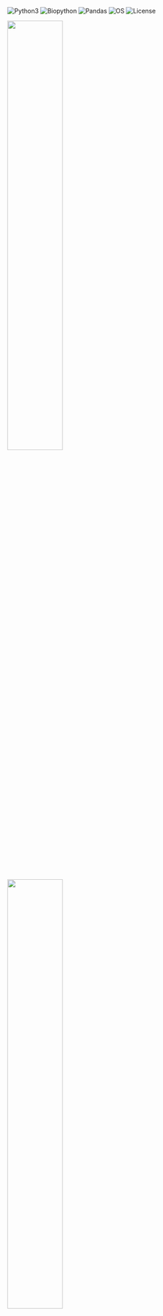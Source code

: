 ![Python3](https://img.shields.io/badge/Language-Python3-steelblue)
![Biopython](https://img.shields.io/badge/Dependecy-Biopython-steelblue)
![Pandas](https://img.shields.io/badge/Dependecy-Pandas-steelblue)
![OS](https://img.shields.io/badge/OS-_Windows_|_Mac_|_Linux-steelblue)
![License](https://img.shields.io/badge/License-MIT-steelblue)

<img src="https://github.com/iliapopov17/dstu/blob/main/imgs/DSTU%20logo%20light%20theme.png#gh-light-mode-only" width = 50%/>
<img src="https://github.com/iliapopov17/dstu/blob/main/imgs/DSTU%20logo%20dark%20theme.png#gh-dark-mode-only" width = 50%/>

> Detailed Sequences for Trees Unblemished (DSTU) simplifies phylogenetic tree creation in microbiology and virology by facilitating sequence downloads from NCBI GenBank using accession numbers. It also reinstates organism names in trees constructed with IQ-TREE, retrieves host information about microorganisms, and prepares annotation datasets for further visualization in iTOL.

## Table of contents

- [Features](#features)
- [Installation](#installation)
- [Usage Guide](#usage-guide)
- [Contributing](#contributing)
- [Contact](#contact)

|The Good 😎|The Bad 😒|The Ugly 🚮|
|--------|-------|--------|
|<img src="https://github.com/iliapopov17/Detailed-Sequences-for-Trees-Unblemished/blob/main/imgs/second%20tree.jpg" width="100%">|<img src="https://github.com/iliapopov17/Detailed-Sequences-for-Trees-Unblemished/blob/main/imgs/third%20tree.jpg" width="100%">|<img src="https://github.com/iliapopov17/Detailed-Sequences-for-Trees-Unblemished/blob/main/imgs/first%20tree.jpg" width="100%">|

DSTU allows easy and simple annotation of phylogenetic trees. See the examples above:
- The best tree contains information about the hosts from which the virus was isolated and the full names of the viruses.
- The so-so tree contains the same information, but is colour annotated with randomly generated colours.
- The worst tree contains only accession numbers on its leaves.

## Features
### Sequence Downloading
- Facilitates the retrieval of sequences from NCBI GenBank using specified accession numbers.
### Organism Name Reintegration
- Enhances IQ-TREE constructed trees by replacing accession numbers with the corresponding organism names for clarity and context.
### Host Information Retrieval
- Gathers host data for each microorganism, including the host's taxonomic order.
### Annotation Dataset Preparation for iTOL
- Utilizes the collected host information to prepare detailed annotation datasets, optimizing visualization in iTOL.

## Installation

> I plan to finish all the features of this tool and publish it to `conda` oneday!

```bash
git clone git@github.com:iliapopov17/dstu.git && cd dstu
```

```bash
pip install -r requirements.txt
```

## Usage Guide
- Demonstrational python notebook is available in `demo.ipynb` file
- Demonstrational data is available in `demo_data` folder

Demonstrational data is based on the recent paper about identifying novel hantavirus in bats

### Import module

**_Input_**

```python
from DSTU import *
```

This function has no sense regarding DSTU tool. It will be used to demonstrate file contents.

To use DSTU user must have `accession numbers.txt` file. It must look like this:

**_Input_**

```python
! head -5 demo_data/accession_numbers.txt
```

**_Output_**

```
NC_034519
NC_055636
NC_005225
NC_038939
NC_038529
```

### Example of using the `get_sequences` function

**_Input_**

1. email
2. input txt file with the list of accession numbers
3. output file

```python
get_sequences('iljapopov17@gmail.com', 'demo_data/accession_numbers.txt', 'genbank_sequences')
```

**_Output_**

```
Downloaded: NC_034519
Downloaded: NC_055636
Downloaded: NC_005225
Downloaded: NC_038939
Downloaded: NC_038529
Downloaded: NC_034467
Downloaded: NC_034553
Downloaded: NC_003468
Downloaded: NC_034515
Downloaded: NC_038299
Downloaded: NC_077671
Downloaded: NC_034403
Downloaded: NC_038695
Downloaded: NC_034556
Downloaded: LC553715
Downloaded: NC_005238
Downloaded: NC_005235
Downloaded: NC_034517
Downloaded: NC_006435
Downloaded: NC_005222
Downloaded: NC_055147
Downloaded: NC_034560
Downloaded: NC_034485
Downloaded: NC_034407
Downloaded: NC_034399
Downloaded: NC_034402
Downloaded: MG663536
Downloaded: NC_038515
Downloaded: NC_078262
Downloaded: NC_055632
Downloaded: NC_034401
Downloaded: OR684449
Downloaded: FJ593498
Downloaded: KX512433
Downloaded: NC_078485
Downloaded: KX779126
Downloaded: NC_034564
Downloaded: NC_010707
Downloaded: NC_055170
All downloads completed.
```

### What's next? Tree construction.

Below used tree is based on demonstrational data. Tree construction is made in `tree_construction.ipynb` notebook.<br>
The most important file is `demo_data/tree_ufb.treefile`. Upload it to iTOL for visualization.

<img src="https://github.com/iliapopov17/Detailed-Sequences-for-Trees-Unblemished/blob/main/imgs/Reference%20tree.jpg" width="75%">

_Figure 1. Reference tree from the original paper_

<img src="https://github.com/iliapopov17/Detailed-Sequences-for-Trees-Unblemished/blob/main/imgs/first%20tree.jpg" width="75%">

_Figure 2. Naked phylogenetic tree_

This tree is naked.<br>
There is no:<br>
1. Annotation of the organisms name. There are only accession numbers that cannot say anything.
2. The tree demonstrates phylogenetic relationships between different viruses. But there is no information about host organisms of that viruses.

It is worth mentioning that the trees are literally identical. (Bootstrap values are even better in my variant).

### Example of returning organisms names to the tree with `get_organisms` function

**_Input_**

1. email
2. input txt file with the list of accession numbers
3. output file

```python
get_organisms('iljapopov17@gmail.com', 'demo_data/accession_numbers.txt', 'demo_data/accession_organism.txt')
```

**_Output_**

```
The request has been fulfilled.
File saved to demo_data/accession_organism.txt
```

**_Input_**

```python
! head -5 demo_data/accession_organism.txt
```

**_Output_**

```
NC_034519.1 Orthohantavirus khabarovskense
NC_055636.1 Orthohantavirus tatenalense
NC_005225.1 Orthohantavirus puumalaense
NC_038939.1 Orthohantavirus prospectense
NC_038529.1 Eothenomys miletus hantavirus LX309
```

**_Input_**

1. input txt file with the list of accession numbers and organisms names
2. input tree file
3. output modified tree

```python
update_tree('demo_data/accession_organism.txt', 'demo_data/tree_ufb.treefile', 'demo_data/modified_tree.treefile')
```

**_Output_**

```
The request has been fulfilled.
File saved to demo_data/accession_organism.txt
```

**_Input_**

```python
! head demo_data/tree_ufb.treefile
```

**_Output_**

```
(FJ593498.1:0.1240225441,KX512433.1:0.1580233515,((((((KX779126.1:0.1801341369,NC_034564.1:0.1518834757)100:0.2690724126,NC_010707.1:0.4026159852)100:0.5357342048,NC_055170.1:3.2821188681)96:0.1993926731,(((((((LC553715.1:0.2424396410,NC_034556.1:0.2425091493)100:0.1540926638,NC_005238.1:0.2987153355)100:0.0815585291,((NC_005222.1:0.1745023294,NC_006435.1:0.1329576555)100:0.2619343862,(NC_005235.1:0.3091225291,NC_034517.1:0.3426538757)100:0.0890215926)59:0.0409665566)100:0.2464858691,NC_055147.1:0.5009202874)69:0.0579848758,((NC_034399.1:0.4574934455,NC_034407.1:0.4201827666)100:0.2133110745,(NC_034485.1:0.3554924125,NC_034560.1:0.3958031671)100:0.1134597575)100:0.0983251229)88:0.0539862361,NC_034402.1:0.6194957047)100:0.2179091508,(((((NC_003468.2:0.3220309131,NC_034553.1:0.3217768427)100:0.0967750566,(NC_034515.1:0.3420020277,NC_038299.1:0.3578938480)78:0.0604905717)100:0.0681808060,(NC_034403.1:0.4057149461,NC_077671.1:0.3295415521)96:0.0808310506)100:0.1515347499,NC_038695.1:0.6146030315)75:0.0529123693,(((NC_005225.1:0.3178994625,(NC_034519.1:0.2903408237,NC_055636.1:0.2951103060)96:0.0707049689)100:0.1162566928,NC_038939.1:0.4860686808)100:0.0974816090,(NC_034467.1:0.3408088379,NC_038529.1:0.3214413064)100:0.1876647016)100:0.0906674433)100:0.3112288106)100:0.2995543026)97:0.1136359007,NC_078485.1:1.2137610889)49:0.0697049196,(((MG663536.1:0.4927348232,NC_038515.1:0.3837609395)94:0.0895431598,NC_078262.1:0.4767046102)100:0.2182159381,((NC_034401.1:0.5482148765,NC_055632.1:0.5333969980)100:0.2727779310,OR684449.1:0.6549294470)90:0.1135643862)55:0.0661132415)100:0.9075896851);
```

Usual treefile contains only accession numbers. They cannot say anything.

**_Input_**

```python
! head demo_data/modified_tree.treefile
```

**_Output_**

```
(FJ593498.1 Nova virus:0.1240225441,KX512433.1 Nova virus:0.1580233515,((((((KX779126.1 Imjin virus:0.1801341369,NC_034564.1 Imjin virus:0.1518834757)100:0.2690724126,NC_010707.1 Thottapalayam virus:0.4026159852)100:0.5357342048,NC_055170.1 Hainan oriental leaf-toed gecko hantavirus:3.2821188681)96:0.1993926731,(((((((LC553715.1 Orthohantavirus thailandense:0.2424396410,NC_034556.1 Anjozorobe virus:0.2425091493)100:0.1540926638,NC_005238.1 Orthohantavirus seoulense:0.2987153355)100:0.0815585291,((NC_005222.1 Orthohantavirus hantanense:0.1745023294,NC_006435.1 Hantavirus Z10:0.1329576555)100:0.2619343862,(NC_005235.1 Orthohantavirus dobravaense:0.3091225291,NC_034517.1 Orthohantavirus sangassouense:0.3426538757)100:0.0890215926)59:0.0409665566)100:0.2464858691,NC_055147.1 Tigray virus:0.5009202874)69:0.0579848758,((NC_034399.1 Jeju virus:0.4574934455,NC_034407.1 Bowe virus:0.4201827666)100:0.2133110745,(NC_034485.1 Orthohantavirus caobangense:0.3554924125,NC_034560.1 Kenkeme virus:0.3958031671)100:0.1134597575)100:0.0983251229)88:0.0539862361,NC_034402.1 Bruges virus:0.6194957047)100:0.2179091508,(((((NC_003468.2 Orthohantavirus andesense:0.3220309131,NC_034553.1 Maporal virus:0.3217768427)100:0.0967750566,(NC_034515.1 Orthohantavirus delgaditoense:0.3420020277,NC_038299.1 Orthohantavirus bayoui:0.3578938480)78:0.0604905717)100:0.0681808060,(NC_034403.1 Orthohantavirus montanoense:0.4057149461,NC_077671.1 Orthohantavirus sinnombreense:0.3295415521)96:0.0808310506)100:0.1515347499,NC_038695.1 Rockport virus:0.6146030315)75:0.0529123693,(((NC_005225.1 Orthohantavirus puumalaense:0.3178994625,(NC_034519.1 Orthohantavirus khabarovskense:0.2903408237,NC_055636.1 Orthohantavirus tatenalense:0.2951103060)96:0.0707049689)100:0.1162566928,NC_038939.1 Orthohantavirus prospectense:0.4860686808)100:0.0974816090,(NC_034467.1 Fugong virus:0.3408088379,NC_038529.1 Eothenomys miletus hantavirus LX309:0.3214413064)100:0.1876647016)100:0.0906674433)100:0.3112288106)100:0.2995543026)97:0.1136359007,NC_078485.1 Lena virus:1.2137610889)49:0.0697049196,(((MG663536.1 Dakrong virus:0.4927348232,NC_038515.1 Laibin virus:0.3837609395)94:0.0895431598,NC_078262.1 Xuan son virus:0.4767046102)100:0.2182159381,((NC_034401.1 Quezon virus:0.5482148765,NC_055632.1 Orthohantavirus robinaense:0.5333969980)100:0.2727779310,OR684449.1 Buritiense virus:0.6549294470)90:0.1135643862)55:0.0661132415)100:0.9075896851);
```

Modified treefile contains accession numbers and organisms names. It makes more sense.

### Example of fetching hosts info with `get_hosts` function

**_Input_**

1. email
2. input txt file with the list of accession numbers
3. output file

```python
get_hosts('iljapopov17@gmail.com', 'demo_data/accession_numbers.txt', 'demo_data/accession_host.txt')
```

**_Output_**

```
The request has been fulfilled.
File saved to demo_data/accession_host.txt
```

**_Input_**

```python
! head -5 demo_data/accession_host.txt
```

**_Output_**

```
NC_034519.1 Microtus maximowiczii
NC_055636.1 Microtus agrestis
NC_005225.1 ND
NC_038939.1 Microtus pennsylvanicus
NC_038529.1 Eothenomys miletus
```

**_Input_**

1. email
2. input txt file with the list of accession numbers and hosts
3. output file

```python
get_hosts_orders('iljapopov17@gmail.com', 'demo_data/accession_host.txt', 'demo_data/accession_order.txt')
```

**_Output_**

```
The request has been fulfilled.
Please do not forget to edit the file manually.
The query to NCBI database from this function is pretty difficult.
Sometimes this function prints:
"Error - HTTP Error 400: Bad Request" in case of bad connection or
"Note - False record" in case there is no record about the host organism.
```

**_Input_**

```python
! head -5 demo_data/accession_order.txt
```

**_Output_**

```
NC_034519.1	Rodentia
NC_055636.1	Rodentia
NC_005225.1	ND
NC_038939.1	Rodentia
NC_038529.1	Rodentia
```

### Example of preparing info for iTOL

**_Input_**

```python
unique_orders = get_unique_orders("demo_data/accession_order.txt")
print(unique_orders)
```

**_Output_**

```
['Rodentia', 'ND', 'Eulipotyphla', 'Chiroptera', 'Squamata']
```

**_Input_**

```python
color_map = set_color_map("demo_data/accession_order.txt")
print(color_map)
```

Interactive window will open and will ask to set HEX codes for each unique order

**_Output_**

```
{'Rodentia': '#0ca20c', 'ND': '#ffffff', 'Eulipotyphla': '#0078ff', 'Chiroptera': '#000000', 'Squamata': '#ffa500'}
```

### Example of creating annotation dataset for iTOL

#### Using the manually adjusted color map

**_Input_**

1. input txt file with the list of accession numbers and organisms names
2. input txt file with the list of accession numbers and taxonomic order of microorganism host
3. output file
4. manually created color map

```python
# Example usage:
# To use with a user-defined color map:
get_itol_dataset("demo_data/accession_organism.txt", "demo_data/accession_order.txt", "demo_data/dataset_for_iTOL.txt", color_map)
```

**_Output_**

```
Colors were set by the user.
The request has been fulfilled.
```

**_Input_**

```python
! head -5 demo_data/dataset_for_iTOL.txt
```

**_Output_**

```
DATASET_COLORSTRIP
SEPARATOR TAB
DATASET_LABEL	Host Group Colors
DATA
NC_034519.1 Orthohantavirus khabarovskense	#0ca20c	Rodentia
```

#### Next steps

1. Visit iTOL
2. Upload `demo_data/modified_tree.treefile` file as the tree
3. Upload `demo_data/dataset_for_iTOL.txt` as the annotation dataset

<img src="https://github.com/iliapopov17/Detailed-Sequences-for-Trees-Unblemished/blob/main/imgs/second%20tree.jpg" width="75%">

_Fig 3. Second tree. With annotation info containing organisms names and manually adjusted colors indicating hosts taxonomic order_

This is the best tree easily made with DSTU software

Let's take a look at the original tree again

<img src="https://github.com/iliapopov17/Detailed-Sequences-for-Trees-Unblemished/blob/main/imgs/Reference%20tree.jpg" width="75%">

It can be seen that in original version authors did annotation manually and they made some mistakes in hosts annotation. DSTU software did not make this mistakes.

#### Using randomly generated color map

**_Input_**

1. input txt file with the list of accession numbers and organisms names
2. input txt file with the list of accession numbers and taxonomic order of microorganism host
3. output file

```python
get_itol_dataset("demo_data/accession_organism.txt", "demo_data/accession_order.txt", "demo_data/dataset_for_iTOL_2.txt")
```

**_Output_**

```
Colors were not set, they were generated randomly.
The request has been fulfilled.
```

**_Input_**

```python
! head -5 demo_data/dataset_for_iTOL_2.txt
```

**_Output_**

```
DATASET_COLORSTRIP
SEPARATOR TAB
DATASET_LABEL	Host Group Colors
DATA
NC_034519.1 Orthohantavirus khabarovskense	#e31342	Rodentia
```

#### Next steps

1. Visit iTOL
2. Upload `demo_data/modified_tree.treefile` file as the tree
3. Upload `demo_data/dataset_for_iTOL_2.txt` as the annotation dataset

<img src="https://github.com/iliapopov17/Detailed-Sequences-for-Trees-Unblemished/blob/main/imgs/third%20tree.jpg" width="75%">

_Fig 4. Third tree. With annotation info containing organisms names and randomly generated colors indicating hosts taxonomic order_

In this case random generation played a bad joke! Almost every color is the same. It will be much more convenient to adjust color map manually.

## Contributing
Contributions are welcome! If you have any ideas, bug fixes, or enhancements, feel free to open an issue or submit a pull request.

## Contact
For any inquiries or support, feel free to contact me via [email](mailto:iljapopov17@gmail.com)

Happy tree constructing! 🌳
